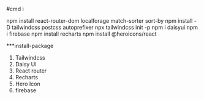 #cmd i 

npm install react-router-dom localforage match-sorter sort-by 
npm install -D tailwindcss postcss autoprefixer
npx tailwindcss init -p
npm i daisyui
npm i firebase
npm install recharts
npm install @heroicons/react

***install-package
1. Tailwindcss
2. Daisy UI
3. React router
4. Recharts 
5. Hero Icon
6. firebase

